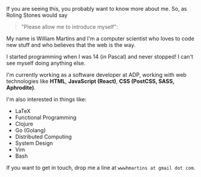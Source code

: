 If you are seeing this, you probably want to know more about me. So, as Roling
Stones would say

> "Please allow me to introduce myself":

My name is William Martins and I'm a computer scientist who loves to code new
stuff and who believes that the web is the way.

I started programming when I was 14 (in Pascal) and never stopped! I can't see
myself doing anything else.

I'm currently working as a software developer at ADP, working with web
technologies like **HTML**, **JavaScript (React)**, **CSS (PostCSS, SASS,
Aphrodite)**.

I'm also interested in things like:

* LaTeX
* Functional Programming
* Clojure
* Go (Golang)
* Distributed Computing
* System Design
* Vim
* Bash

If you want to get in touch, drop me a line at `wwwhmartins at gmail dot com`.
